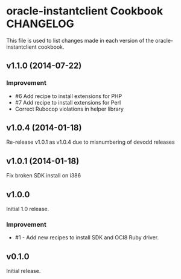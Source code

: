 oracle-instantclient Cookbook CHANGELOG
======================
This file is used to list changes made in each version of the oracle-instantclient cookbook.

v1.1.0 (2014-07-22)
-------------------

### Improvement

- #6 Add recipe to install extensions for PHP
- #7 Add recipe to install extensions for Perl
- Correct Rubocop violations in helper library

v1.0.4 (2014-01-18)
-------------------

Re-release v1.0.1 as v1.0.4 due to misnumbering of devodd releases


v1.0.1 (2014-01-18)
-------------------

Fix broken SDK install on i386

v1.0.0
-------------------
Initial 1.0 release.

### Improvement
- #1 - Add new recipes to install SDK and OCI8 Ruby driver.

v0.1.0
-------------------
Initial release.
